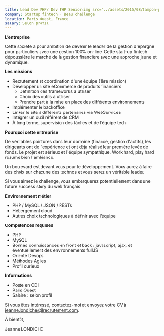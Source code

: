 ```yaml
---
title: Lead Dev PHP/ Dev PHP Senior<img src="../assets/2015/08/tampon-pourvu.jpg" align="right">
company: Startup fintech - Beau challenge
location: Paris Ouest, France
salary: Selon profil
---
```


<strong>L’entreprise</strong>

Cette société a pour ambition de devenir le leader de la gestion d'épargne pour particuliers avec une gestion 100% on-line. Cette start-up fintech dépoussière le marché de la gestion financière avec une approche jeune et dynamique.

<strong>Les missions</strong>

- Recrutement et coordination d'une équipe (1ère mission)
- Développer un site eCommerce de produits financiers
	- Définition des frameworks à utiliser
	- Choix des outils à utiliser
	- Prendre part à la mise en place des différents environnements
- Implémenter le backoffice
- Linker le site à différents partenaires via WebServices
- Intégrer un outil référent de CRM
- À long terme, supervision des tâches et de l'équipe tech

<strong>Pourquoi cette entreprise</strong>

De véritables pointures dans leur domaine (finance, gestion d'actifs), les dirigeants ont de l'expérience et ont déjà réalisé leur première levée de fonds. Le projet est sérieux et l'équipe sympathique. Work hard, play hard résume bien l'ambiance.

Un boulevard est devant vous pour le développement. Vous aurez à faire des choix sur chacune des technos et vous serez un véritable leader.

Si vous aimez le challenge, vous embarquerez potentiellement dans une future success story du web français !

<strong>Environnement métier</strong>

- PHP / MySQL / JSON / RESTs
- Hébergement cloud
- Autres choix technologiques à définir avec l'équipe

<strong>Compétences requises</strong>

- PHP
- MySQL
- Bonnes connaissances en front et back : javascript, ajax, et éventuellement des environnements fullJS
- Orienté Devops
- Méthodes Agiles
- Profil curieux

<strong>Informations</strong>

- Poste en CDI
- Paris Ouest
- Salaire : selon profil

Si vous êtes intéressé, contactez-moi et envoyez votre CV à jeanne.londiche@jlrecrutement.com.

À bientôt,

Jeanne LONDICHE
